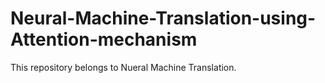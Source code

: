 # Neural-Machine-Translation-using-Attention-mechanism
This repository belongs to Nueral Machine Translation.

